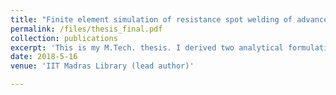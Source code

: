 ```yaml
---
title: "Finite element simulation of resistance spot welding of advanced high strength steels"
permalink: /files/thesis_final.pdf
collection: publications
excerpt: 'This is my M.Tech. thesis. I derived two analytical formulations to model the interfacial electrical resistance between metal sheets and incorporated the formulations in a multiphysics finite element simulation of resistance spot welding. Download my thesis [here.](http://venkkris.github.io/files/thesis_final.pdf)'
date: 2018-5-16
venue: 'IIT Madras Library (lead author)'

---
```


